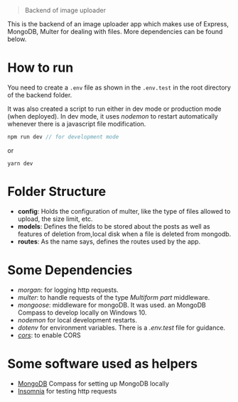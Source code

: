 > Backend of image uploader

This is the backend of an image uploader app which makes use of Express, MongoDB, Multer for dealing with files. More dependencies can be found below.

# How to run
You need to create a `.env` file as shown in the `.env.test` in the root directory of the backend folder.

It was also created a script to run either in dev mode or production mode (when deployed). In dev mode, it uses _nodemon_ to restart automatically whenever there is a javascript file modification.

```js
npm run dev // for development mode
```
or
```
yarn dev
```

# Folder Structure
- __config__: Holds the configuration of multer, like the type of files allowed to upload, the size limit, etc.
- __models__: Defines the fields to be stored about the posts as well as features of deletion from,local disk when a file is deleted from mongodb.
- __routes__: As the name says, defines the routes used by the app.


# Some Dependencies

- _morgan_: for logging http requests.
- _multer_: to handle requests of the type *Multiform part* middleware.
- _mongoose_: middleware for mongoDB. It was used. an MongoDB Compass to develop locally on Windows 10.
- _nodemon_ for local development restarts.
- _dotenv_ for environment variables. There is a _.env.test_ file for guidance.
- [_cors_](https://www.npmjs.com/package/cors): to enable CORS 

# Some software used as helpers
- [MongoDB](https://www.mongodb.com/products/compass) Compass for setting up MongoDB locally
- [Insomnia](https://insomnia.rest/) for testing http requests
